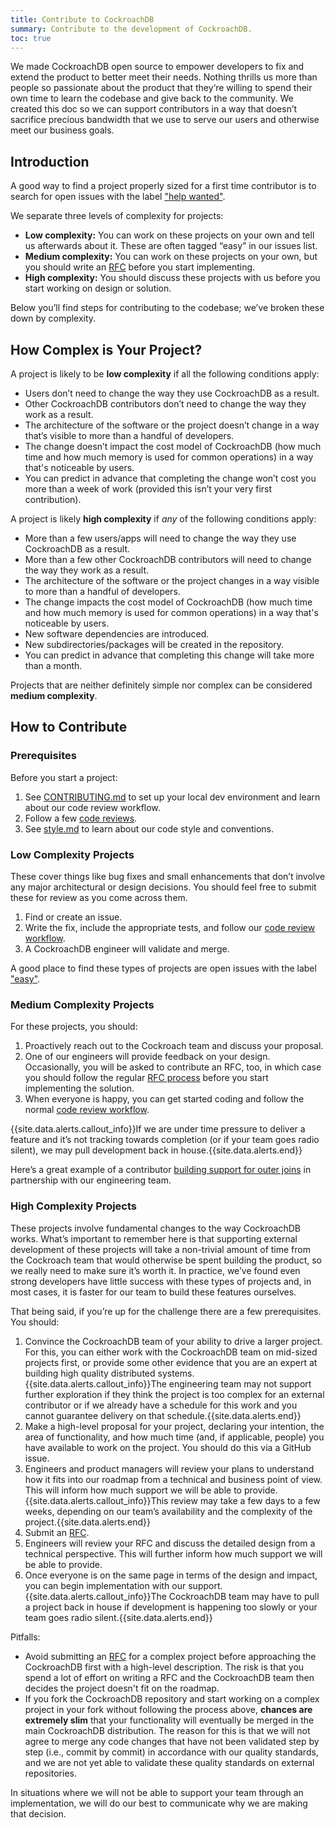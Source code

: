 ```yaml
---
title: Contribute to CockroachDB
summary: Contribute to the development of CockroachDB.
toc: true
---
```


We made CockroachDB open source to empower developers to fix and extend the product to better meet their needs. Nothing thrills us more than people so passionate about the product that they‘re willing to spend their own time to learn the codebase and give back to the community. We created this doc so we can support contributors in a way that doesn’t sacrifice precious bandwidth that we use to serve our users and otherwise meet our business goals.


## Introduction

A good way to find a project properly sized for a first time contributor is to search for open issues with the label ["help wanted"](https://github.com/cockroachdb/cockroach/labels/help%20wanted).

We separate three levels of complexity for projects:

- **Low complexity:** You can work on these projects on your own and tell us afterwards about it. These are often tagged “easy” in our issues list.
- **Medium complexity:** You can work on these projects on your own, but you should write an [RFC](https://github.com/cockroachdb/cockroach/tree/master/docs/RFCS) before you start implementing.
- **High complexity:** You should discuss these projects with us before you start working on design or solution.

Below you’ll find steps for contributing to the codebase; we’ve broken these down by complexity.

## How Complex is Your Project?

A project is likely to be **low complexity** if all the following conditions apply:

- Users don’t need to change the way they use CockroachDB as a result.
- Other CockroachDB contributors don’t need to change the way they work as a result.
- The architecture of the software or the project doesn’t change in a way that’s visible to more than a handful of developers.
- The change doesn’t impact the cost model of CockroachDB (how much time and how much memory is used for common operations) in a way that's noticeable by users.
- You can predict in advance that completing the change won’t cost you more than a week of work (provided this isn’t your very first contribution).

A project is likely **high complexity** if _any_ of the following conditions apply:

- More than a few users/apps will need to change the way they use CockroachDB as a result.
- More than a few other CockroachDB contributors will need to change the way they work as a result.
- The architecture of the software or the project changes in a way visible to more than a handful of developers.
- The change impacts the cost model of CockroachDB (how much time and how much memory is used for common operations) in a way that's noticeable by users.
- New software dependencies are introduced.
- New subdirectories/packages will be created in the repository.
- You can predict in advance that completing this change will take more than a month.

Projects that are neither definitely simple nor complex can be considered **medium complexity**.

## How to Contribute

### Prerequisites

Before you start a project:

1. See [CONTRIBUTING.md](https://github.com/cockroachdb/cockroach/blob/master/CONTRIBUTING.md) to set up your local dev environment and learn about our code review workflow.
2. Follow a few [code reviews](https://github.com/cockroachdb/cockroach/pulls).
3. See [style.md](https://github.com/cockroachdb/cockroach/blob/master/docs/style.md) to learn about our code style and conventions.

### Low Complexity Projects

These cover things like bug fixes and small enhancements that don’t involve any major architectural or design decisions. You should feel free to submit these for review as you come across them.

1. Find or create an issue.
2. Write the fix, include the appropriate tests, and follow our [code review workflow](https://github.com/cockroachdb/cockroach/blob/master/CONTRIBUTING.md#code-review-workflow).
3. A CockroachDB engineer will validate and merge.

A good place to find these types of projects are open issues with the label ["easy"](https://github.com/cockroachdb/cockroach/issues?q=is%3Aopen+is%3Aissue+label%3Aeasy+label%3Ahelpwanted).

### Medium Complexity Projects

For these projects, you should:

1. Proactively reach out to the Cockroach team and discuss your proposal.
2. One of our engineers will provide feedback on your design. Occasionally, you will be asked to contribute an RFC, too, in which case you should follow the regular [RFC process](https://github.com/cockroachdb/cockroach/tree/master/docs/RFCS) before you start implementing the solution.
3. When everyone is happy, you can get started coding and follow the normal [code review workflow](https://github.com/cockroachdb/cockroach/blob/master/CONTRIBUTING.md#code-review-workflow).

{{site.data.alerts.callout_info}}If we are under time pressure to deliver a feature and it’s not tracking towards completion (or if your team goes radio silent), we may pull development back in house.{{site.data.alerts.end}}

Here’s a great example of a contributor [building support for outer joins](https://github.com/cockroachdb/cockroach/issues/13342) in partnership with our engineering team.

### High Complexity Projects

These projects involve fundamental changes to the way CockroachDB works. What’s important to remember here is that supporting external development of these projects will take a non-trivial amount of time from the Cockroach team that would otherwise be spent building the product, so we really need to make sure it’s worth it. In practice, we’ve found even strong developers have little success with these types of projects and, in most cases, it is faster for our team to build these features ourselves.

That being said, if you’re up for the challenge there are a few prerequisites. You should:

1. Convince the CockroachDB team of your ability to drive a larger project. For this, you can either work with the CockroachDB team on mid-sized projects first, or provide some other evidence that you are an expert at building high quality distributed systems.
    {{site.data.alerts.callout_info}}The engineering team may not support further exploration if they think the project is too complex for an external contributor or if we already have a schedule for this work and you cannot guarantee delivery on that schedule.{{site.data.alerts.end}}
2. Make a high-level proposal for your project, declaring your intention, the area of functionality, and how much time (and, if applicable, people) you have available to work on the project. You should do this via a GitHub issue.
3. Engineers and product managers will review your plans to understand how it fits into our roadmap from a technical and business point of view. This will inform how much support we will be able to provide.
    {{site.data.alerts.callout_info}}This review may take a few days to a few weeks, depending on our team’s availability and the complexity of the project.{{site.data.alerts.end}}
4. Submit an [RFC](https://github.com/cockroachdb/cockroach/tree/master/docs/RFCS).
5. Engineers will review your RFC and discuss the detailed design from a technical perspective. This will further inform how much support we will be able to provide.
6. Once everyone is on the same page in terms of the design and impact, you can begin implementation with our support.
    {{site.data.alerts.callout_info}}The CockroachDB team may have to pull a project back in house if development is happening too slowly or your team goes radio silent.{{site.data.alerts.end}}

Pitfalls:

- Avoid submitting an [RFC](https://github.com/cockroachdb/cockroach/tree/master/docs/RFCS) for a complex project before approaching the CockroachDB first with a high-level description. The risk is that you spend a lot of effort on writing a RFC and the CockroachDB team then decides the project doesn't fit on the roadmap.
- If you fork the CockroachDB repository and start working on a complex project in your fork without following the process above, **chances are extremely slim** that your functionality will eventually be merged in the main CockroachDB distribution. The reason for this is that we will not agree to merge any code changes that have not been validated step by step (i.e., commit by commit) in accordance with our quality standards, and we are not yet able to validate these quality standards on external repositories.

In situations where we will not be able to support your team through an implementation, we will do our best to communicate why we are making that decision.
